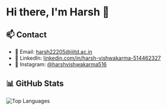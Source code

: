 # Hi there, I'm Harsh 👋

## 📫 Contact
- 📧 Email: harsh22205@iiitd.ac.in  
- 💼 LinkedIn: [linkedin.com/in/harsh-vishwakarma-514462327](https://www.linkedin.com/in/harsh-vishwakarma-514462327/)  
- 📸 Instagram: [@harshvishwakarma516](https://www.instagram.com/harshvishwakarma516?igsh=Y3cwd3NpYXp0bHky)

## 📊 GitHub Stats
![Top Languages](https://github-readme-stats.vercel.app/api/top-langs/?username=Harshvishwa123&layout=compact)
